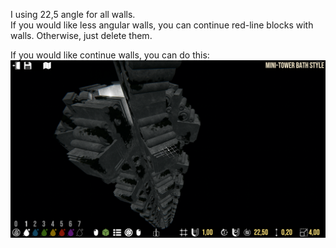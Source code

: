 I using 22,5 angle for all walls.<br>
If you would like less angular walls, you can continue red-line blocks with walls. Otherwise, just delete them.<br>

If you would like continue walls, you can do this:
![alt text](image.png)